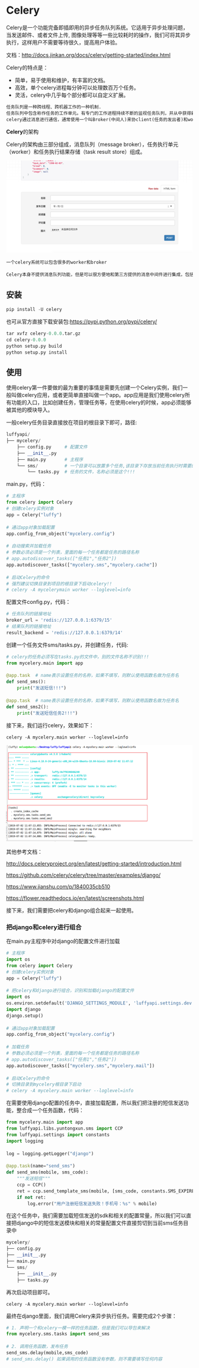 #  Celery

Celery是一个功能完备即插即用的异步任务队列系统。它适用于异步处理问题，当发送邮件、或者文件上传, 图像处理等等一些比较耗时的操作，我们可将其异步执行，这样用户不需要等待很久，提高用户体验。

文档：http://docs.jinkan.org/docs/celery/getting-started/index.html

Celery的特点是：

- 简单，易于使用和维护，有丰富的文档。
- 高效，单个celery进程每分钟可以处理数百万个任务。
- 灵活，celery中几乎每个部分都可以自定义扩展。



```python
任务队列是一种跨线程、跨机器工作的一种机制.
任务队列中包含称作任务的工作单元。有专门的工作进程持续不断的监视任务队列，并从中获得新的任务并处理.
celery通过消息进行通信，通常使用一个叫Broker(中间人)来协client(任务的发出者)和worker(任务的处理者). clients发出消息到队列中，broker将队列中的信息派发给worker来处理。
```





**Celery**的架构

Celery的架构由三部分组成，消息队列（message broker），任务执行单元（worker）和任务执行结果存储（task result store）组成。

![img](assets/3.png)

```python
一个celery系统可以包含很多的worker和broker

Celery本身不提供消息队列功能，但是可以很方便地和第三方提供的消息中间件进行集成，包括RabbitMQ,Redis,MongoDB等
```

## 安装

```python
pip install -U celery
```

也可从官方直接下载安装包:<https://pypi.python.org/pypi/celery/>

```python
tar xvfz celery-0.0.0.tar.gz
cd celery-0.0.0
python setup.py build
python setup.py install
```

## 使用

使用celery第一件要做的最为重要的事情是需要先创建一个Celery实例，我们一般叫做celery应用，或者更简单直接叫做一个app。app应用是我们使用celery所有功能的入口，比如创建任务，管理任务等，在使用celery的时候，app必须能够被其他的模块导入。

一般celery任务目录直接放在项目的根目录下即可，路径:

```python
luffyapi/
├── mycelery/
    ├── config.py     # 配置文件
    ├── __init__.py   
    ├── main.py       # 主程序
    └── sms/          # 一个目录可以放置多个任务,该目录下存放当前任务执行时需要的模块或依赖
        └── tasks.py  # 任务的文件，名称必须是这个!!!
```



main.py，代码：

```python
# 主程序
from celery import Celery
# 创建celery实例对象
app = Celery("luffy")

# 通过app对象加载配置
app.config_from_object("mycelery.config")

# 自动搜索并加载任务
# 参数必须必须是一个列表，里面的每一个任务都是任务的路径名称
# app.autodiscover_tasks(["任务1","任务2"])
app.autodiscover_tasks(["mycelery.sms","mycelery.cache"])

# 启动Celery的命令
# 强烈建议切换目录到项目的根目录下启动celery!!
# celery -A mycelerymain worker --loglevel=info
```

配置文件config.py，代码：

```python
# 任务队列的链接地址
broker_url = 'redis://127.0.0.1:6379/15'
# 结果队列的链接地址
result_backend = 'redis://127.0.0.1:6379/14'
```



创建一个任务文件sms/tasks.py，并创建任务，代码:

```python
# celery的任务必须写在tasks.py的文件中，别的文件名称不识别!!!
from mycelery.main import app

@app.task  # name表示设置任务的名称，如果不填写，则默认使用函数名做为任务名
def send_sms():
    print("发送短信!!!")

@app.task  # name表示设置任务的名称，如果不填写，则默认使用函数名做为任务名
def send_sms2():
    print("发送短信任务2!!!")
```



接下来，我们运行celery，效果如下：

```shell
celery -A mycelery.main worker --loglevel=info
```

![1562037230098](assets/1562037230098.png)

其他参考文档：

http://docs.celeryproject.org/en/latest/getting-started/introduction.html

https://github.com/celery/celery/tree/master/examples/django/

https://www.jianshu.com/p/1840035cb510

https://flower.readthedocs.io/en/latest/screenshots.html



接下来，我们需要把celery和django组合起来一起使用。

### 把django和celery进行组合

在main.py主程序中对django的配置文件进行加载

```python
# 主程序
import os
from celery import Celery
# 创建celery实例对象
app = Celery("luffy")

# 把celery和django进行组合，识别和加载django的配置文件
import os
os.environ.setdefault('DJANGO_SETTINGS_MODULE', 'luffyapi.settings.dev')
import django
django.setup()

# 通过app对象加载配置
app.config_from_object("mycelery.config")

# 加载任务
# 参数必须必须是一个列表，里面的每一个任务都是任务的路径名称
# app.autodiscover_tasks(["任务1","任务2"])
app.autodiscover_tasks(["mycelery.sms","mycelery.mail"])

# 启动Celery的命令
# 切换目录到mycelery根目录下启动
# celery -A mycelery.main worker --loglevel=info
```

在需要使用django配置的任务中，直接加载配置，所以我们把注册的短信发送功能，整合成一个任务函数，代码：

```python
from mycelery.main import app
from luffyapi.libs.yuntongxun.sms import CCP
from luffyapi.settings import constants
import logging

log = logging.getLogger("django")

@app.task(name="send_sms")
def send_sms(mobile, sms_code):
    """发送短信"""
    ccp = CCP()
    ret = ccp.send_template_sms(mobile, [sms_code, constants.SMS_EXPIRE_TIME//60], constants.SMS_TEMPLATE_ID)
    if not ret:
        log.error("用户注册短信发送失败！手机号：%s" % mobile)
```



在这个任务中，我们需要加载短信发送的sdk和相关的配置常量，所以我们可以直接把django中的短信发送模块和相关的常量配置文件直接剪切到当前sms任务目录中

```python
mycelery/
├── config.py
├── __init__.py
├── main.py
└── sms/
    ├── __init__.py
    ├── tasks.py

```

再次启动项目即可。

```
celery -A mycelery.main worker --loglevel=info
```

最终在django里面，我们调用Celery来异步执行任务。需要完成2个步骤：

```python
# 1. 声明一个和celery一模一样的任务函数，但是我们可以导包来解决
from mycelery.sms.tasks import send_sms

# 2. 调用任务函数，发布任务
send_sms.delay(mobile,sms_code)
# send_sms.delay() 如果调用的任务函数没有参数，则不需要填写任何内容
```
